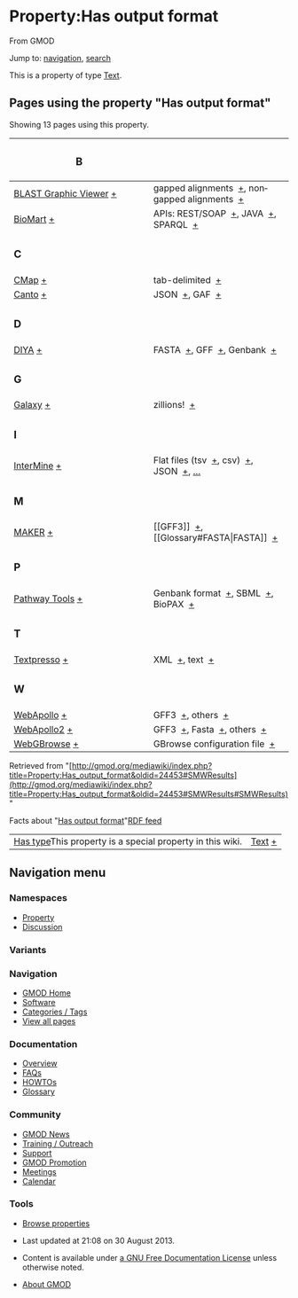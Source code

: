 <div id="mw-page-base" class="noprint">

</div>

<div id="mw-head-base" class="noprint">

</div>

<div id="content" class="mw-body" role="main">

<span id="top"></span>

<div id="mw-js-message" style="display:none;">

</div>



# <span dir="auto">Property:Has output format</span>

<div id="bodyContent">

<div id="siteSub">

From GMOD

</div>

<div id="contentSub">

</div>

<div id="jump-to-nav" class="mw-jump">

Jump to: [navigation](#mw-navigation), [search](#p-search)

</div>

<div id="mw-content-text" class="mw-content-ltr" lang="en" dir="ltr">

This is a property of type
[Text](Special:Types/Text "Special:Types/Text").

  
<span id="SMWResults"></span>

<div id="mw-pages">

## Pages using the property "Has output format"

Showing 13 pages using this property.

<table style="width: 100%; ">
<colgroup>
<col style="width: 50%" />
<col style="width: 50%" />
</colgroup>
<thead>
<tr class="header">
<th class="smwpropname"><h3 id="b">B</h3></th>
<th></th>
</tr>
</thead>
<tbody>
<tr class="odd">
<td class="smwpropname"><a href="BLAST_Graphic_Viewer.1"
title="BLAST Graphic Viewer">BLAST Graphic Viewer</a> <span
class="smwbrowse"><a href="Special:Browse/BLAST-20Graphic-20Viewer"
title="Special:Browse/BLAST-20Graphic-20Viewer">+</a></span></td>
<td class="smwprops">gapped alignments  <span class="smwsearch"><a
href="Special:SearchByProperty/Has-20output-20format/gapped-20alignments"
title="Special:SearchByProperty/Has-20output-20format/gapped-20alignments">+</a></span>,
nongapped alignments  <span class="smwsearch"><a
href="Special:SearchByProperty/Has-20output-20format/nongapped-20alignments"
title="Special:SearchByProperty/Has-20output-20format/nongapped-20alignments">+</a></span></td>
</tr>
<tr class="even">
<td class="smwpropname"><a href="BioMart"
title="BioMart">BioMart</a> <span class="smwbrowse"><a
href="Special:Browse/BioMart"
title="Special:Browse/BioMart">+</a></span></td>
<td class="smwprops">APIs: REST/SOAP  <span class="smwsearch"><a
href="Special:SearchByProperty/Has-20output-20format/APIs:-20REST-2FSOAP"
title="Special:SearchByProperty/Has-20output-20format/APIs:-20REST-2FSOAP">+</a></span>,
JAVA  <span class="smwsearch"><a
href="Special:SearchByProperty/Has-20output-20format/JAVA"
title="Special:SearchByProperty/Has-20output-20format/JAVA">+</a></span>,
SPARQL  <span class="smwsearch"><a
href="Special:SearchByProperty/Has-20output-20format/SPARQL"
title="Special:SearchByProperty/Has-20output-20format/SPARQL">+</a></span></td>
</tr>
<tr class="odd">
<td class="smwpropname"><h3 id="c">C</h3></td>
<td></td>
</tr>
<tr class="even">
<td class="smwpropname"><a href="CMap.1" title="CMap">CMap</a> <span
class="smwbrowse"><a href="Special:Browse/CMap"
title="Special:Browse/CMap">+</a></span></td>
<td class="smwprops">tab-delimited  <span class="smwsearch"><a
href="Special:SearchByProperty/Has-20output-20format/tab-2Ddelimited"
title="Special:SearchByProperty/Has-20output-20format/tab-2Ddelimited">+</a></span></td>
</tr>
<tr class="odd">
<td class="smwpropname"><a href="Canto" title="Canto">Canto</a> <span
class="smwbrowse"><a href="Special:Browse/Canto"
title="Special:Browse/Canto">+</a></span></td>
<td class="smwprops">JSON  <span class="smwsearch"><a
href="Special:SearchByProperty/Has-20output-20format/JSON"
title="Special:SearchByProperty/Has-20output-20format/JSON">+</a></span>,
GAF  <span class="smwsearch"><a
href="Special:SearchByProperty/Has-20output-20format/GAF"
title="Special:SearchByProperty/Has-20output-20format/GAF">+</a></span></td>
</tr>
<tr class="even">
<td class="smwpropname"><h3 id="d">D</h3></td>
<td></td>
</tr>
<tr class="odd">
<td class="smwpropname"><a href="DIYA" title="DIYA">DIYA</a> <span
class="smwbrowse"><a href="Special:Browse/DIYA"
title="Special:Browse/DIYA">+</a></span></td>
<td class="smwprops">FASTA  <span class="smwsearch"><a
href="Special:SearchByProperty/Has-20output-20format/FASTA"
title="Special:SearchByProperty/Has-20output-20format/FASTA">+</a></span>,
GFF  <span class="smwsearch"><a
href="Special:SearchByProperty/Has-20output-20format/GFF"
title="Special:SearchByProperty/Has-20output-20format/GFF">+</a></span>,
Genbank  <span class="smwsearch"><a
href="Special:SearchByProperty/Has-20output-20format/Genbank"
title="Special:SearchByProperty/Has-20output-20format/Genbank">+</a></span></td>
</tr>
<tr class="even">
<td class="smwpropname"><h3 id="g">G</h3></td>
<td></td>
</tr>
<tr class="odd">
<td class="smwpropname"><a href="Galaxy.1"
title="Galaxy">Galaxy</a> <span class="smwbrowse"><a
href="Special:Browse/Galaxy"
title="Special:Browse/Galaxy">+</a></span></td>
<td class="smwprops">zillions!  <span class="smwsearch"><a
href="Special:SearchByProperty/Has-20output-20format/zillions!"
title="Special:SearchByProperty/Has-20output-20format/zillions!">+</a></span></td>
</tr>
<tr class="even">
<td class="smwpropname"><h3 id="i">I</h3></td>
<td></td>
</tr>
<tr class="odd">
<td class="smwpropname"><a href="InterMine"
title="InterMine">InterMine</a> <span class="smwbrowse"><a
href="Special:Browse/InterMine"
title="Special:Browse/InterMine">+</a></span></td>
<td class="smwprops">Flat files (tsv  <span class="smwsearch"><a
href="Special:SearchByProperty/Has-20output-20format/Flat-20files-20(tsv"
title="Special:SearchByProperty/Has-20output-20format/Flat-20files-20(tsv">+</a></span>,
csv)  <span class="smwsearch"><a
href="Special:SearchByProperty/Has-20output-20format/csv)"
title="Special:SearchByProperty/Has-20output-20format/csv)">+</a></span>,
JSON  <span class="smwsearch"><a
href="Special:SearchByProperty/Has-20output-20format/JSON"
title="Special:SearchByProperty/Has-20output-20format/JSON">+</a></span>,
<a href="Special:PageProperty/InterMine::Has_output_format"
title="Special:PageProperty/InterMine::Has output format">…</a></td>
</tr>
<tr class="even">
<td class="smwpropname"><h3 id="m">M</h3></td>
<td></td>
</tr>
<tr class="odd">
<td class="smwpropname"><a href="MAKER.1" title="MAKER">MAKER</a> <span
class="smwbrowse"><a href="Special:Browse/MAKER"
title="Special:Browse/MAKER">+</a></span></td>
<td class="smwprops">[[GFF3]]  <span class="smwsearch"><a
href="Special:SearchByProperty/Has-20output-20format/-5B-5BGFF3-5D-5D"
title="Special:SearchByProperty/Has-20output-20format/-5B-5BGFF3-5D-5D">+</a></span>,
[[Glossary#FASTA|FASTA]]  <span class="smwsearch"><a
href="Special:SearchByProperty/Has-20output-20format/-5B-5BGlossary-23FASTA-7CFASTA-5D-5D"
title="Special:SearchByProperty/Has-20output-20format/-5B-5BGlossary-23FASTA-7CFASTA-5D-5D">+</a></span></td>
</tr>
<tr class="even">
<td class="smwpropname"><h3 id="p">P</h3></td>
<td></td>
</tr>
<tr class="odd">
<td class="smwpropname"><a href="Pathway_Tools.1"
title="Pathway Tools">Pathway Tools</a> <span class="smwbrowse"><a
href="Special:Browse/Pathway-20Tools"
title="Special:Browse/Pathway-20Tools">+</a></span></td>
<td class="smwprops">Genbank format  <span class="smwsearch"><a
href="Special:SearchByProperty/Has-20output-20format/Genbank-20format"
title="Special:SearchByProperty/Has-20output-20format/Genbank-20format">+</a></span>,
SBML  <span class="smwsearch"><a
href="Special:SearchByProperty/Has-20output-20format/SBML"
title="Special:SearchByProperty/Has-20output-20format/SBML">+</a></span>,
BioPAX  <span class="smwsearch"><a
href="Special:SearchByProperty/Has-20output-20format/BioPAX"
title="Special:SearchByProperty/Has-20output-20format/BioPAX">+</a></span></td>
</tr>
<tr class="even">
<td class="smwpropname"><h3 id="t">T</h3></td>
<td></td>
</tr>
<tr class="odd">
<td class="smwpropname"><a href="Textpresso"
title="Textpresso">Textpresso</a> <span class="smwbrowse"><a
href="Special:Browse/Textpresso"
title="Special:Browse/Textpresso">+</a></span></td>
<td class="smwprops">XML  <span class="smwsearch"><a
href="Special:SearchByProperty/Has-20output-20format/XML"
title="Special:SearchByProperty/Has-20output-20format/XML">+</a></span>,
text  <span class="smwsearch"><a
href="Special:SearchByProperty/Has-20output-20format/text"
title="Special:SearchByProperty/Has-20output-20format/text">+</a></span></td>
</tr>
<tr class="even">
<td class="smwpropname"><h3 id="w">W</h3></td>
<td></td>
</tr>
<tr class="odd">
<td class="smwpropname"><a href="WebApollo.1"
title="WebApollo">WebApollo</a> <span class="smwbrowse"><a
href="Special:Browse/WebApollo"
title="Special:Browse/WebApollo">+</a></span></td>
<td class="smwprops">GFF3  <span class="smwsearch"><a
href="Special:SearchByProperty/Has-20output-20format/GFF3"
title="Special:SearchByProperty/Has-20output-20format/GFF3">+</a></span>,
others  <span class="smwsearch"><a
href="Special:SearchByProperty/Has-20output-20format/others"
title="Special:SearchByProperty/Has-20output-20format/others">+</a></span></td>
</tr>
<tr class="even">
<td class="smwpropname"><a href="WebApollo2"
title="WebApollo2">WebApollo2</a> <span class="smwbrowse"><a
href="Special:Browse/WebApollo2"
title="Special:Browse/WebApollo2">+</a></span></td>
<td class="smwprops">GFF3  <span class="smwsearch"><a
href="Special:SearchByProperty/Has-20output-20format/GFF3"
title="Special:SearchByProperty/Has-20output-20format/GFF3">+</a></span>,
Fasta  <span class="smwsearch"><a
href="Special:SearchByProperty/Has-20output-20format/Fasta"
title="Special:SearchByProperty/Has-20output-20format/Fasta">+</a></span>,
others  <span class="smwsearch"><a
href="Special:SearchByProperty/Has-20output-20format/others"
title="Special:SearchByProperty/Has-20output-20format/others">+</a></span></td>
</tr>
<tr class="odd">
<td class="smwpropname"><a href="WebGBrowse.1"
title="WebGBrowse">WebGBrowse</a> <span class="smwbrowse"><a
href="Special:Browse/WebGBrowse"
title="Special:Browse/WebGBrowse">+</a></span></td>
<td class="smwprops">GBrowse configuration file  <span
class="smwsearch"><a
href="Special:SearchByProperty/Has-20output-20format/GBrowse-20configuration-20file"
title="Special:SearchByProperty/Has-20output-20format/GBrowse-20configuration-20file">+</a></span></td>
</tr>
</tbody>
</table>

</div>

</div>

<div class="printfooter">

Retrieved from
"[http://gmod.org/mediawiki/index.php?title=Property:Has_output_format&oldid=24453#SMWResults](http://gmod.org/mediawiki/index.php?title=Property:Has_output_format&oldid=24453#SMWResults#SMWResults)"

</div>

<div id="catlinks" class="catlinks catlinks-allhidden">

</div>

<div id="mw-data-after-content">

<div class="smwfact">

<span class="smwfactboxhead">Facts about
"<span class="swmfactboxheadbrowse">[Has output
format](Special:Browse/Property:Has-20output-20format "Special:Browse/Property:Has-20output-20format")</span>"</span><span class="smwrdflink"><span class="rdflink">[RDF
feed](http://gmod.org/wiki/Special:ExportRDF/Property:Has_output_format "Special:ExportRDF/Property:Has output format")</span></span>

|  |  |
|----|----|
| <span class="smw-highlighter" data-type="1" state="inline" data-title="Property"><span class="smwbuiltin">[Has type](Property:Has_type "Property:Has type")</span><span class="smwttcontent">This property is a special property in this wiki.</span></span> | [Text](Special:Types/Text "Special:Types/Text") <span class="smwsearch">[+](Special:SearchByProperty/Has-20type/Text "Special:SearchByProperty/Has-20type/Text")</span> |

</div>

</div>

<div class="visualClear">

</div>

</div>

</div>

<div id="mw-navigation">

## Navigation menu

<div id="mw-head">



<div id="left-navigation">

<div id="p-namespaces" class="vectorTabs" role="navigation"
aria-labelledby="p-namespaces-label">

### Namespaces

- <span id="ca-nstab-property">[Property](Property:Has_output_format)</span>
- <span id="ca-talk"><a
  href="http://gmod.org/mediawiki/index.php?title=Property_talk:Has_output_format&amp;action=edit&amp;redlink=1"
  accesskey="t"
  title="Discussion about the content page [t]">Discussion</a></span>

</div>

<div id="p-variants" class="vectorMenu emptyPortlet" role="navigation"
aria-labelledby="p-variants-label">

### 

### Variants[](#)

<div class="menu">

</div>

</div>

</div>

<div id="right-navigation">





</div>



</div>

</div>

</div>

<div id="mw-panel">

<div id="p-logo" role="banner">

<a href="Main_Page"
style="background-image: url(../images/GMOD-cogs.png);"
title="Visit the main page"></a>

</div>

<div id="p-Navigation" class="portal" role="navigation"
aria-labelledby="p-Navigation-label">

### Navigation

<div class="body">

- <span id="n-GMOD-Home">[GMOD Home](Main_Page)</span>
- <span id="n-Software">[Software](GMOD_Components)</span>
- <span id="n-Categories-.2F-Tags">[Categories /
  Tags](Categories)</span>
- <span id="n-View-all-pages">[View all pages](Special:AllPages)</span>

</div>

</div>

<div id="p-Documentation" class="portal" role="navigation"
aria-labelledby="p-Documentation-label">

### Documentation

<div class="body">

- <span id="n-Overview">[Overview](Overview)</span>
- <span id="n-FAQs">[FAQs](Category:FAQ)</span>
- <span id="n-HOWTOs">[HOWTOs](Category:HOWTO)</span>
- <span id="n-Glossary">[Glossary](Glossary)</span>

</div>

</div>

<div id="p-Community" class="portal" role="navigation"
aria-labelledby="p-Community-label">

### Community

<div class="body">

- <span id="n-GMOD-News">[GMOD News](GMOD_News)</span>
- <span id="n-Training-.2F-Outreach">[Training /
  Outreach](Training_and_Outreach)</span>
- <span id="n-Support">[Support](Support)</span>
- <span id="n-GMOD-Promotion">[GMOD Promotion](GMOD_Promotion)</span>
- <span id="n-Meetings">[Meetings](Meetings)</span>
- <span id="n-Calendar">[Calendar](Calendar)</span>

</div>

</div>

<div id="p-tb" class="portal" role="navigation"
aria-labelledby="p-tb-label">

### Tools

<div class="body">


- <span id="t-smwbrowselink"><a href="Special:Browse/Property:Has_output_format"
  rel="smw-browse">Browse properties</a></span>


</div>

</div>

</div>

</div>

<div id="footer" role="contentinfo">

- <span id="footer-info-lastmod">Last updated at 21:08 on 30 August
  2013.</span>
<!-- - <span id="footer-info-viewcount">11,381 page views.</span> -->
- <span id="footer-info-copyright">Content is available under
  <a href="http://www.gnu.org/licenses/fdl-1.3.html" class="external"
  rel="nofollow">a GNU Free Documentation License</a> unless otherwise
  noted.</span>

<!-- -->

- <span id="footer-places-about">[About
  GMOD](GMOD:About "GMOD:About")</span>

<!-- -->






</div>
